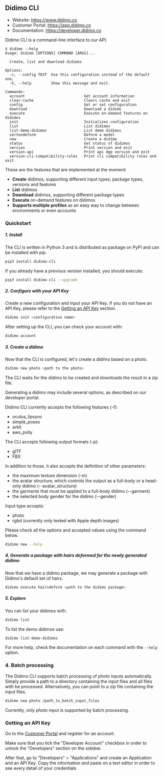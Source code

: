 ## Didimo CLI

 - Website: https://www.didimo.co
 - Customer Portal: https://app.didimo.co
 - Documentation: https://developer.didimo.co

Didimo CLI is a command-line interface to our API.

```
$ didimo --help
Usage: didimo [OPTIONS] COMMAND [ARGS]...

  Create, list and download didimos

Options:
  -c, --config TEXT  Use this configuration instead of the default one.
  -h, --help         Show this message and exit.

Commands:
  account                           Get account information
  clear-cache                       Clears cache and exit
  config                            Get or set configuration
  download                          Download a didimo
  execute                           Execute on-demand features on didimos
  init                              Initializes configuration
  list                              List didimos
  list-demo-didimos                 List demo didimos
  vertexdeform                      Deform a model
  new                               Create a didimo
  status                            Get status of didimos
  version                           Print version and exit
  version-api                       Print api dgp version and exit
  version-cli-compatibility-rules   Print cli compatibility rules and exit
```

These are the features that are implemented at the moment:

 - **Create** didimos, supporting different input types, package types, versions and features
 - **List** didimos
 - **Download** didimos, supporting different package types
 - **Execute** on-demand features on didimos
 - **Supports multiple profiles** as an easy way to change between environments or even accounts


### Quickstart

##### 1. Install

The CLI is written in Python 3 and is distributed as package on PyPI
and can be installed with pip.

```bash
pip3 install didimo-cli
```

If you already have a previous version installed, you should execute:

```bash
pip3 install didimo-cli --upgrade
```


##### 2. Configure with your API Key

Create a new configuration and input your API Key. If you do not have an API Key,
please refer to the [Getting an API Key](#getting-an-api-key) section.

```bash
didimo init <configuration name>
```

After setting up the CLI, you can check your account with:

```bash
didimo account
```

##### 3. Create a didimo

Now that the CLI is configured, let's create a didimo based on a photo.

```bash
didimo new photo <path to the photo>
```

The CLI waits for the didimo to be created and downloads the result in a zip
file.

Generating a didimo may include several options, as described on our developer portal.

Didimo CLI currently accepts the following features (-f):
- oculus_lipsync
- simple_poses
- arkit
- aws_polly

The CLI accepts following output formats (-p):
- glTF
- FBX

In addition to those, it also accepts the definition of other parameters:
- the maximum texture dimension (-m)
- the avatar structure, which controls the output as a full-body or a head-only didimo (--avatar_structure)
- the garments that must be applied to a full-body didimo (--garment)
- the selected body gender for the didimo (--gender)

Input type accepts:
- photo
- rgbd (currently only tested with Apple depth images)

Please check all the options and accepted values using the command below.

```bash
didimo new --help
```

##### 4. Generate a package with hairs deformed for the newly generated didimo

Now that we have a didimo package, we may generate a package with Didimo's default set of hairs.

```bash
didimo execute hairsdeform <path to the didimo package>
```

##### 5. Explore

You can list your didimos with:

```bash
didimo list
```

To list the demo didimos use:

```bash
didimo list-demo-didimos
```

For more help, check the documentation on each command with the `--help` option.

### 4. Batch processing

The Didimo CLI supports batch processing of photo inputs automatically. Simply provide a path to a directory containing the input files and all files with be processed.
Alternatively, you can point to a zip file containing the input files.

```bash
didimo new photo /path_to_batch_input_files
```

Currently, only photo input is supported by batch processing.

### Getting an API Key

Go to the [Customer Portal](https://app.didimo.co) and register for an account.

Make sure that you tick the "Developer Account" checkbox in order to unlock
the "Developers" section on the sidebar.

After that, go to "Developers" > "Applications" and create an Application and
an API Key. Copy the information and paste on a text editor in order to
see every detail of your credentials
